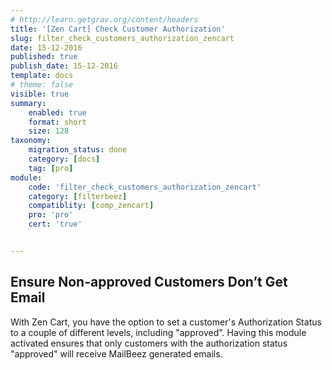 ```yaml
---
# http://learn.getgrav.org/content/headers
title: '[Zen Cart] Check Customer Authorization'
slug: filter_check_customers_authorization_zencart
date: 15-12-2016
published: true
publish_date: 15-12-2016
template: docs
# theme: false
visible: true
summary:
    enabled: true
    format: short
    size: 128
taxonomy:
    migration_status: done
    category: [docs]
    tag: [pro]
module:
    code: 'filter_check_customers_authorization_zencart'
    category: [filterbeez]
    compatiblity: [comp_zencart]
    pro: 'pro'
    cert: 'true'      


---
```


## Ensure Non-approved Customers Don’t Get Email

With Zen Cart, you have the option to set a customer's Authorization Status to a couple of different levels, including "approved". Having this module activated ensures that only customers with the authorization status "approved" will receive MailBeez generated emails.
